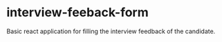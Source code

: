 # interview-feeback-form
Basic react application for filling the interview feedback of the candidate. 
